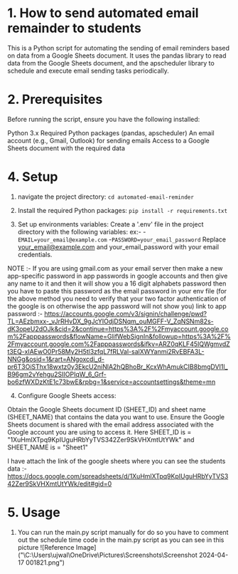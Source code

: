 # 1. How to send automated email remainder to students

This is a Python script for automating the sending of email reminders based on data from a Google Sheets document. It uses the pandas library to read data from the Google Sheets document, and the apscheduler library to schedule and execute email sending tasks periodically.

# 2. Prerequisites

Before running the script, ensure you have the following installed:

Python 3.x
Required Python packages (pandas, apscheduler)
An email account (e.g., Gmail, Outlook) for sending emails
Access to a Google Sheets document with the required data

# 4. Setup

1. navigate the project directory:
`cd automated-email-reminder`

2. Install the required Python packages:
`pip install -r requirements.txt`

3. Set up environments variables:
Create a '.env' file in the project directory with the following variables:
ex:-
-`EMAIL=your_email@example.com`
-`PASSWORD=your_email_password`
Replace your_email@example.com and your_email_password
with your email credentials.

NOTE :- If you are using gmail.com as your email server then make a new app-specific password in app passwords in google accounts and then give any name to it and then it will show you a 16 digit alphabets password then you have to paste this password as the email password in your env file
(for the above method you need to verify that your two factor authentication of the google is on otherwise the app password will not show you)
link to app password :- https://accounts.google.com/v3/signin/challenge/pwd?TL=AEzbmxx-_vJrRHvDX_9gJcYIOdjDSNqm_ouMGFF-V_ZqNSNm82s-dK3opeU2dOJk&cid=2&continue=https%3A%2F%2Fmyaccount.google.com%2Fapppasswords&flowName=GlifWebSignIn&followup=https%3A%2F%2Fmyaccount.google.com%2Fapppasswords&ifkv=ARZ0qKLF45IQWgmvdZt3EQ-xIAEwO0Pr58My2H5tl3zfqL7fRLVal-salXWYanmi2RvEBFA3L-NNGg&osid=1&rart=ANgoxcdi_d-pr6T3OiSThx18wxtz0y3EkcU2niNlA2hQBhoBr_KcxWhAmukCIB8bmgDVI1l_B96gm2vYehgu2SIIOPIqW_6_Grf-bo6zfWXDzKtE1c73bwE&rpbg=1&service=accountsettings&theme=mn

4. Configure Google Sheets access:

Obtain the Google Sheets document ID (SHEET_ID) and sheet name (SHEET_NAME) that contains the data you want to use.
Ensure the Google Sheets document is shared with the email address associated with the Google account you are using to access it.
Here SHEET_ID is = "1XuHmlXTpq9KpIUguHRbYyTVS342Zer9SkVHXmtUtYWk"
and SHEET_NAME is = "Sheet1"

I have attach the link of the google sheets where you can see the students data :-
https://docs.google.com/spreadsheets/d/1XuHmlXTpq9KpIUguHRbYyTVS342Zer9SkVHXmtUtYWk/edit#gid=0

# 5. Usage

1. You can run the main.py script manually for do so you have to comment out the schedule time code in the main.py script as you can see in this picture 
![Reference Image]("\C:\Users\ujwal\OneDrive\Pictures\Screenshots\Screenshot 2024-04-17 001821.png")
